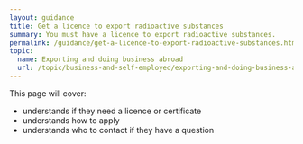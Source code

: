 ```yaml
---
layout: guidance
title: Get a licence to export radioactive substances
summary: You must have a licence to export radioactive substances.
permalink: /guidance/get-a-licence-to-export-radioactive-substances.html
topic:
  name: Exporting and doing business abroad
  url: /topic/business-and-self-employed/exporting-and-doing-business-abroad.html
---
```


This page will cover:

- understands if they need a licence or certificate
- understands how to apply
- understands who to contact if they have a question
